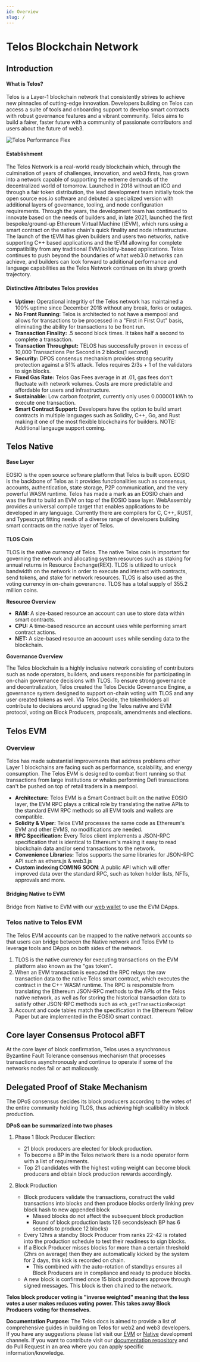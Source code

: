 ```yaml
---
id: Overview
slug: /
---
```


# Telos Blockchain Network


## Introduction

#### What is Telos? 

Telos is a Layer-1 blockchain network that consistently strives to achieve new pinnacles of cutting-edge innovation. Developers building on Telos can access a suite of tools and onboarding support to develop smart contracts with robust governance features and a vibrant community. Telos aims to build a fairer, faster future with a community of passionate contributors and users about the future of web3. 

![Telos Performance Flex](/img/Telos_Infographic.png)


#### Establishment

The Telos Network is a real-world ready blockchain which, through the culmination of years of challenges, innovation, and web3 firsts, has grown into a network capable of supporting the extreme demands of the decentralized world of tomorrow. Launched in 2018 without an ICO and through a fair token distribution, the lead development team initially took the open source eos.io software and debuted a specialized version with additional layers of governance, tooling, and node configuration requirements. Through the years, the development team has continued to innovate based on the needs of builders and, in late 2021, launched the first bespoke/ground-up Ethereum Virtual Machine (tEVM), which runs using a smart contract on the native chain's quick finality and node infrastructure. The launch of the tEVM has given builders and users two networks, native supporting C++ based applications and the tEVM allowing for complete compatibility from any traditional EVM/solidity-based applications. Telos continues to push beyond the boundaries of what web3.0 networks can achieve, and builders can look forward to additional performance and language capabilities as the Telos Network continues on its sharp growth trajectory.

#### Distinctive Attributes Telos provides
- **Uptime:** Operational integritiy of the Telos network has maintained a 100% uptime since December 2018 without any break, forks or outages.  
- **No Front Running:**  Telos is architected to not have a mempool and allows for transactions to be processed in a "First in First Out" basis, eliminating the ability for transactions to be front run.
- **Transaction Finality:** .5 second block times. It takes half a second to complete a transaction.
- **Transaction Throughput:** TELOS has successfully proven in excess of 10,000 Transactions Per Second in 2 blocks(1 second)
- **Security:** DPOS consensus mechanism provides strong security protection against a 51% attack. Telos requires 2/3s + 1 of the validators to sign blocks. 
- **Fixed Gas Rate:** Telos Gas Fees average in at .01, gas fees don't fluctuate with network volumes. Costs are more predictable and affordable for users and infrastructure. 
- **Sustainable:** Low carbon footprint, currently only uses 0.000001 kWh to execute one transaction.
- **Smart Contract Support:** Developers have the option to build smart contracts in multiple languages such as Solidity, C++, Go, and Rust making it one of the most flexible blockchains for builders. NOTE: Additional langauge support coming.


## Telos Native

#### Base Layer

EOSIO is the open source software platform that Telos is built upon.  EOSIO is the backbone of Telos as it provides functionalities such as consensus, accounts, authentication, state storage, P2P communication, and the very powerful WASM runtime. Telos has made a mark as an EOSIO chain and was the first to build an EVM on top of the EOSIO base layer. WebAssembly provides a universal compile target that enables applications to be developed in any language. Currently there are compilers for C, C++, RUST, and Typescrypt fitting needs of a diverse range of developers building smart contracts on the native layer of Telos. 

#### TLOS Coin

TLOS is the native currency of Telos.  The native Telos coin is important for governing the network and allocating system resources such as staking for annual returns in Resource Exchange(REX). TLOS is utilized to unlock bandwidth on the network in order to execute and interact with contracts, send tokens, and stake for network resources. TLOS is also used as the voting currency in on-chain goverancne. TLOS has a total supply of 355.2 million coins.

**Resource Overview**
- **RAM:** A size-based resource an account can use to store data within smart contracts.
- **CPU:** A time-based resource an account uses while performing smart contract actions.
- **NET:** A size-based resource an account uses while sending data to the blockchain.

**Governance Overview**

The Telos blockchain is a highly inclusive network consisting of contributors such as node operators, builders, and users responsible for participating in on-chain governance 
decisions with TLOS. To ensure strong governance and decentralization, Telos created the Telos Decide Governance Engine, a governance system designed to support on-chain voting with TLOS and any user created tokens as well.
Via Telos Decide, the tokenholders all contribute to decisions around upgrading the Telos native and EVM protocol, voting on Block Producers, proposals, amendments and elections.

## Telos EVM

### Overview

Telos has made substantial improvements that address problems other Layer 1 blockchains are facing such as performance, scalability, and energy consumption. The Telos EVM is designed to combat front running
so that transactions from large institutions or whales performing Defi transactions can't be pushed on top of retail traders in a mempool.

- **Architecture:** Telos EVM is a Smart Contract built on the native EOSIO layer, the EVM RPC plays a critical role by translating the native APIs to the standard EVM RPC methods so all EVM tools and wallets are compatible.
- **Solidity & Viper:** Telos EVM processes the same code as Ethereum's EVM and other EVMS, no modifications are needed. 
- **RPC Specification:** Every Telos client implements a JSON-RPC specification that is identical to Ethereum's making it easy to read blockchain data and/or send transactions to the network. 
- **Convenience Libraries:** Telos supports the same libraries for JSON-RPC API such as ethers.js & web3.js
- **Custom indexing COMING SOON**: A public API which will offer improved data over the standard RPC, such as token holder lists, NFTs, approvals and more.

#### Bridging Native to EVM
Bridge from Native to EVM with our [web wallet](https://wallet.telos.net) to use the EVM DApps. 

### Telos native to Telos EVM
The Telos EVM accounts can be mapped to the native network accounts so that users can bridge between the Native network and Telos EVM to leverage tools and DApps on both sides of the network. 

1. TLOS is the native currency for executing transactions on the EVM platform also known as the "gas token". 
2. When an EVM transaction is executed the RPC relays the raw transaction data to the native Telos smart contract, which executes the contract in the C++ WASM runtime. The RPC is responsible from translating the Ethereum JSON-RPC methods to
the APIs of the Telos native network, as well as for storing the historical transaction data to satisfy other JSON-RPC methods such as `eth_getTransactionReceipt`
3. Account and code tables match the specification in the Ethereum Yellow Paper but are implemented in the EOSIO smart contract.

## Core layer Consensus Protocol aBFT

At the core layer of block confirmation, Telos uses a asynchronous Byzantine Fault Tolerance consensus mechanism that processes transactions asynchronously and continue to operate if some of the networks nodes fail or act malicously. 



## Delegated Proof of Stake Mechanism

The DPoS consensus decides its block producers according to the votes of the entire community holding TLOS, thus achieving high scalibility in block production. 

**DPoS can be summarized into two phases**

1. Phase 1 Block Producer Election: 
    - 21 block producers are elected for block production.
    - To become a BP in the Telos network there is a node operator form with a list of requirements.
    - Top 21 candidates with the highest voting weight can become block producers and obtain block production rewards accordingly. 

2. Block Production
    - Block producers validate the transactions, construct the valid transactions into blocks and then produce blocks orderly linking prev block hash to new appended block
        - Missed blocks do not affect the subsequent block production
        - Round of block production lasts 126 seconds(each BP has 6 seconds to produce 12 blocks)
    - Every 12hrs a standby Block Producer from ranks 22-42 is rotated into the production schedule to test their readiness to sign blocks.
    - If a Block Producer misses blocks for more than a certain threshold (2hrs on average) then they are automatically kicked by the system for 2 days, this kick is recorded on chain.
      - This combined with the auto-rotation of standbys ensures all Block Producers are in compliance and ready to produce blocks.
    - A new block is confirmed once 15 block producers approve through signed messages. This block is then chained to the network. 

 

__Telos block producer voting is "inverse weighted" meaning that the less votes a user makes reduces voting power. This takes away Block Producers voting for themselves.__

**Documentation Purpose:** The Telos docs is aimed to provide a list of comprehensive guides in building on Telos for web2 and web3 developers. If you have any suggestions please list visit our [EVM](https://t.me/TelosEVMDevs) or [Native](https://t.me/dappstelos) development channels. If you want to contribute visit our [documentation repository](https://github.com/telosnetwork/telos-docs) and do Pull Request in an area where you can apply specific information/knowledge. 